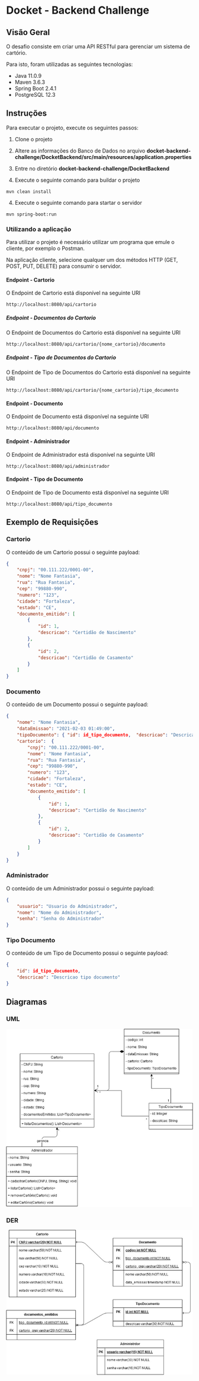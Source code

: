 # Docket - Backend Challenge

## Visão Geral

O desafio consiste em criar uma API RESTful para gerenciar um sistema de cartório.

Para isto, foram utilizadas as seguintes tecnologias:

- Java 11.0.9
- Maven 3.6.3
- Spring Boot 2.4.1
- PostgreSQL 12.3

## Instruções

Para executar o projeto, execute os seguintes passos:

1. Clone o projeto

2. Altere as informações do Banco de Dados no arquivo **docket-backend-challenge/DocketBackend/src/main/resources/application.properties**

3. Entre no diretório **docket-backend-challenge/DocketBackend**

4. Execute o seguinte comando para buildar o projeto

```
mvn clean install
```

4. Execute o seguinte comando para startar o servidor

```
mvn spring-boot:run
```

### Utilizando a aplicação

Para utilizar o projeto é necessário utilizar um programa que emule o cliente, por exemplo o Postman.

Na aplicação cliente, selecione qualquer um dos métodos HTTP (GET, POST, PUT, DELETE) para consumir o servidor.

#### Endpoint - Cartorio

O Endpoint de Cartorio está disponível na seguinte URI

```
http://localhost:8080/api/cartorio
```

##### Endpoint - Documentos do Cartorio

O Endpoint de Documentos do Cartorio está disponível na seguinte URI

```
http://localhost:8080/api/cartorio/{nome_cartorio}/documento
```

##### Endpoint - Tipo de Documentos do Cartorio

O Endpoint de Tipo de Documentos do Cartorio está disponível na seguinte URI

```
http://localhost:8080/api/cartorio/{nome_cartorio}/tipo_documento
```

#### Endpoint - Documento

O Endpoint de Documento está disponível na seguinte URI

```
http://localhost:8080/api/documento
```

#### Endpoint - Administrador

O Endpoint de Administrador está disponível na seguinte URI

```
http://localhost:8080/api/administrador
```

#### Endpoint - Tipo de Documento

O Endpoint de Tipo de Documento está disponível na seguinte URI

```
http://localhost:8080/api/tipo_documento
```

## Exemplo de Requisições

### Cartorio

O conteúdo de um Cartorio possui o seguinte payload:

```json
{
    "cnpj": "00.111.222/0001-00",
    "nome": "Nome Fantasia",
    "rua": "Rua Fantasia",
    "cep": "99880-990",
    "numero": "123",
    "cidade": "Fortaleza",
    "estado": "CE",
    "documento_emitido": [
        {
            "id": 1,
            "descricao": "Certidão de Nascimento"
        },
        {
            "id": 2,
            "descricao": "Certidão de Casamento"
        }
    ]
}
```

### Documento

O conteúdo de um Documento possui o seguinte payload:

```json
{
    "nome": "Nome Fantasia",
    "dataEmissao": "2021-02-03 01:49:00",
    "tipoDocumento": { "id": id_tipo_documento,  "descricao": "Descricao tipo documento" },
    "cartorio":  {
        "cnpj": "00.111.222/0001-00",
        "nome": "Nome Fantasia",
        "rua": "Rua Fantasia",
        "cep": "99880-990",
        "numero": "123",
        "cidade": "Fortaleza",
        "estado": "CE",
        "documento_emitido": [
            {
                "id": 1,
                "descricao": "Certidão de Nascimento"
            },
            {
                "id": 2,
                "descricao": "Certidão de Casamento"
            }
        ]
    }
}
```

### Administrador

O conteúdo de um Administrador possui o seguinte payload:

```json
{
    "usuario": "Usuario do Administrador",
    "nome": "Nome do Administrador",
    "senha": "Senha do Administrador"
}
```

### Tipo Documento

O conteúdo de um Tipo de Documento possui o seguinte payload:

```json
{
    "id": id_tipo_documento,
    "descricao": "Descricao tipo documento"
}
```

## Diagramas

### UML

![Docket Backend UML](resources/Docket-Backend-Challenge-UML.jpg)

### DER

![Docket Backend DER](resources/Docket-Backend-Challenge-DER.jpg)